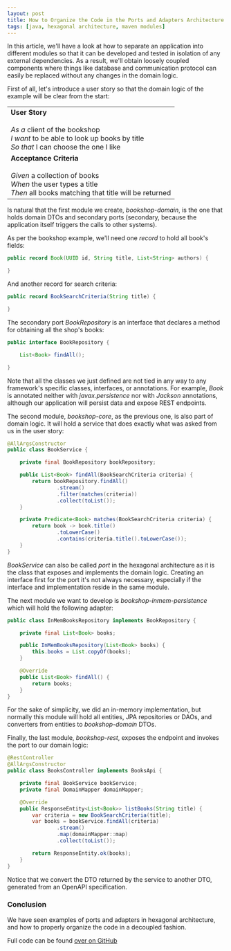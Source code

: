 ```yaml
---
layout: post
title: How to Organize the Code in the Ports and Adapters Architecture
tags: [java, hexagonal architecture, maven modules]
---
```


In this article, we'll have a look at how to separate an application into different modules so that it can be developed and tested in isolation of any external dependencies. As a result, we'll obtain loosely coupled components where things like database and communication protocol can easily be replaced without any changes in the domain logic.

First of all, let's introduce a user story so that the domain logic of the example will be clear from the start:

<table>
    <tbody>
        <tr>
            <td>
                <b>User Story</b>
                <br><br>
                <i>As a</i> client of the bookshop
                <br>
                <i>I want</i> to be able to look up books by title
                <br>
                <i>So that</i> I can choose the one I like
            </td>
        </tr>
        <tr>
            <td>
                <b>Acceptance Criteria</b>
                <br><br>
                <i>Given</i> a collection of books
                <br>
                <i>When</i> the user types a title
                <br>
                <i>Then</i> all books matching that title will be returned
            </td>
        </tr>
    </tbody>
</table>

Is natural that the first module we create, _bookshop-domain_, is the one that holds domain DTOs and secondary ports (secondary, because the application itself triggers the calls to other systems). 

As per the bookshop example, we'll need one _record_ to hold all book's fields:

```java
public record Book(UUID id, String title, List<String> authors) {

}
```
 And another record for search criteria:
```java
public record BookSearchCriteria(String title) {

}
```
The secondary port _BookRepository_ is an interface that declares a method for obtaining all the shop's books:

```java
public interface BookRepository {

    List<Book> findAll();

}
```
Note that all the classes we just defined are not tied in any way to any framework's specific classes, interfaces, or annotations. For example, _Book_ is annotated neither with _javax.persistence_ nor with _Jackson_ annotations, although our application will persist data and expose REST endpoints.

The second module, _bookshop-core_, as the previous one, is also part of domain logic. It will hold a service that does exactly what was asked from us in the user story:

```java
@AllArgsConstructor
public class BookService {

    private final BookRepository bookRepository;

    public List<Book> findAll(BookSearchCriteria criteria) {
        return bookRepository.findAll()
                .stream()
                .filter(matches(criteria))
                .collect(toList());
    }

    private Predicate<Book> matches(BookSearchCriteria criteria) {
        return book -> book.title()
                .toLowerCase()
                .contains(criteria.title().toLowerCase());
    }
}
```
_BookService_ can also be called _port_ in the hexagonal architecture as it is the class that exposes and implements the domain logic. Creating an interface first for the port it's not always necessary, especially if the interface and implementation reside in the same module.

The next module we want to develop is _bookshop-inmem-persistence_ which will hold the following adapter:
```java
public class InMemBooksRepository implements BookRepository {

    private final List<Book> books;

    public InMemBooksRepository(List<Book> books) {
        this.books = List.copyOf(books);
    }

    @Override
    public List<Book> findAll() {
        return books;
    }
}
```
For the sake of simplicity, we did an in-memory implementation, but normally this module will hold all entities, JPA repositories or DAOs, and converters from entities to _bookshop-domain_ DTOs.

Finally, the last module, _bookshop-rest_, exposes the endpoint and invokes the port to our domain logic:

```java
@RestController
@AllArgsConstructor
public class BooksController implements BooksApi {

    private final BookService bookService;
    private final DomainMapper domainMapper;

    @Override
    public ResponseEntity<List<Book>> listBooks(String title) {
        var criteria = new BookSearchCriteria(title);
        var books = bookService.findAll(criteria)
                .stream()
                .map(domainMapper::map)
                .collect(toList());

        return ResponseEntity.ok(books);
    }
}
```

Notice that we convert the DTO returned by the service to another DTO, generated from an OpenAPI specification.

### Conclusion

We have seen examples of ports and adapters in hexagonal architecture, and how to properly organize the code in a decoupled fashion.

Full code can be found [over on GitHub](https://github.com/apulbere/bookshop)